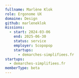 ```yaml
---
fullname: Marlène Klok
role: Ergonome UX
domaine: Design
github: marleneklok
missions:
  - start: 2024-03-06
    end: 2025-06-30
    status: service
    employer: Scopopop
    startups:
      - demarches-simplifiees.fr
startups:
  - demarches-simplifiees.fr
memberType: beta
---
```

